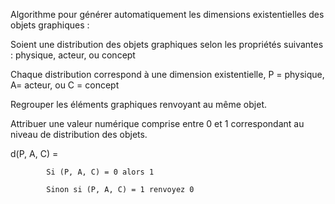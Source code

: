 Algorithme pour générer automatiquement les dimensions existentielles des objets graphiques :

Soient une distribution des objets graphiques selon les propriétés suivantes : physique, acteur, ou concept

Chaque distribution correspond à une dimension existentielle, P = physique, A= acteur, ou C = concept

Regrouper les éléments graphiques renvoyant au même objet.

Attribuer une valeur numérique comprise entre 0 et 1 correspondant au niveau de distribution des objets.

d(P, A, C) =

            Si (P, A, C) = 0 alors 1
            
            Sinon si (P, A, C) = 1 renvoyez 0
          
